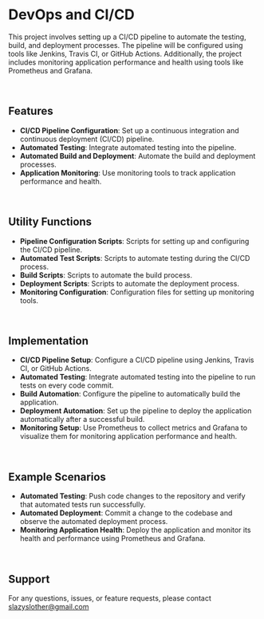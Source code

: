 # DevOps and CI/CD

This project involves setting up a CI/CD pipeline to automate the testing, build, and deployment processes. The pipeline will be configured using tools like Jenkins, Travis CI, or GitHub Actions. Additionally, the project includes monitoring application performance and health using tools like Prometheus and Grafana.

<br/>

## Features

- __CI/CD Pipeline Configuration__: Set up a continuous integration and continuous deployment (CI/CD) pipeline.
- __Automated Testing__: Integrate automated testing into the pipeline.
- __Automated Build and Deployment__: Automate the build and deployment processes.
- __Application Monitoring__: Use monitoring tools to track application performance and health.

<br/>

## Utility Functions

- __Pipeline Configuration Scripts__: Scripts for setting up and configuring the CI/CD pipeline.
- __Automated Test Scripts__: Scripts to automate testing during the CI/CD process.
- __Build Scripts__: Scripts to automate the build process.
- __Deployment Scripts__: Scripts to automate the deployment process.
- __Monitoring Configuration__: Configuration files for setting up monitoring tools.

<br/>

## Implementation

- __CI/CD Pipeline Setup__: Configure a CI/CD pipeline using Jenkins, Travis CI, or GitHub Actions.
- __Automated Testing__: Integrate automated testing into the pipeline to run tests on every code commit.
- __Build Automation__: Configure the pipeline to automatically build the application.
- __Deployment Automation__: Set up the pipeline to deploy the application automatically after a successful build.
- __Monitoring Setup__: Use Prometheus to collect metrics and Grafana to visualize them for monitoring application performance and health.
  
<br/>

## Example Scenarios

- __Automated Testing__: Push code changes to the repository and verify that automated tests run successfully.
- __Automated Deployment__: Commit a change to the codebase and observe the automated deployment process.
- __Monitoring Application Health__: Deploy the application and monitor its health and performance using Prometheus and Grafana.

<br/>

## Support

For any questions, issues, or feature requests, please contact slazyslother@gmail.com

